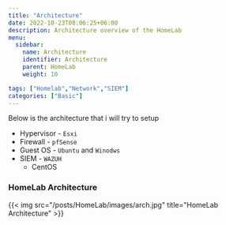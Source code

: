 ```yaml
---
title: "Architecture"
date: 2022-10-23T08:06:25+06:00
description: Architecture overview of the HomeLab
menu:
  sidebar:
    name: Architecture 
    identifier: Architecture
    parent: HomeLab
    weight: 10

tags: ["Homelab","Network","SIEM"]
categories: ["Basic"]
---
```


Below is the architecture that i will try to setup

- Hypervisor - `Esxi`
- Firewall - `pfSense`
- Guest OS - `Ubuntu` and `Winodws`
- SIEM - `WAZUH`
    -  CentOS 

### HomeLab Architecture


{{< img src="/posts/HomeLab/images/arch.jpg" title="HomeLab Architecture" >}}